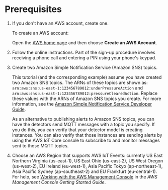 # Prerequisites<a name="iotevents-getting-started-prereqs"></a>

1. If you don't have an AWS account, create one\. 

   To create an AWS account: 

   Open the [AWS home page](https://aws.amazon.com/) and then choose **Create an AWS Account**\.

1. Follow the online instructions\. Part of the sign\-up procedure involves receiving a phone call and entering a PIN using your phone's keypad\.

1. Create two Amazon Simple Notification Service \(Amazon SNS\) topics\.

   This tutorial \(and the corresponding example\) assume you have created two Amazon SNS topics\. The ARNs of these topics are shown as: `arn:aws:sns:us-east-1:123456789012:underPressureAction` and `arn:aws:sns:us-east-1:123456789012:pressureClearedAction`\. Replace these values with the ARNs of Amazon SNS topics you create\. For more information, see the [Amazon Simple Notification Service Developer Guide](https://docs.aws.amazon.com/sns/latest/dg/welcome.html)\.

   As an alternative to publishing alerts to Amazon SNS topics, you can have the detectors send MQTT messages with a topic you specify\. If you do this, you can verify that your detector model is creating instances\. You can also verify that those instances are sending alerts by using the AWS IoT Core console to subscribe to and monitor messages sent to those MQTT topics\.

1. Choose an AWS Region that supports AWS IoT Events: currently US East Northern Virginia \(us\-east\-1\), US East Ohio \(us\-east\-2\), US West Oregon \(us\-west\-2\), EU Ireland \(eu\-west\-1\), Asia Pacific Tokyo \(ap\-northeast\-1\), Asia Pacific Sydney \(ap\-southeast\-2\) and EU Frankfurt \(eu\-central\-1\)\. For help, see [ Working with the AWS Management Console](https://docs.aws.amazon.com/awsconsolehelpdocs/latest/gsg/getting-started.html) in the *AWS Management Console Getting Started Guide*\.